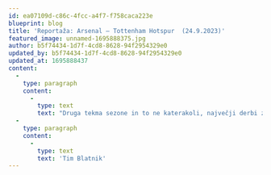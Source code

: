 ```yaml
---
id: ea07109d-c86c-4fcc-a4f7-f758caca223e
blueprint: blog
title: 'Reportaža: Arsenal – Tottenham Hotspur  (24.9.2023)'
featured_image: unnamed-1695888375.jpg
author: b5f74434-1d7f-4cd8-8628-94f2954329e0
updated_by: b5f74434-1d7f-4cd8-8628-94f2954329e0
updated_at: 1695888437
content:
  -
    type: paragraph
    content:
      -
        type: text
        text: "Druga tekma sezone in to ne katerakoli, največji derbi za prevlado v severnem Londonu. V zgodnjih sobotnih urah se je začela pot proti Londonu, za ogrevanje sva si odšla pogledat tekmo med Crystal Palaceom in Fulhamom ter nekaj naših nekdanjih igralcev, Leno, Iwobi in Holding. Na žalost je tekma ponudila zelo malo, zgolj nekaj pol priložnosti ter najbolj nepopularen izid. V nedeljo se je stopnjevanje pred derbijem začelo z obiskom lokalnega puba ter navijanjem pred tekmo na hodnikih Emiratesa, kjer je bilo derbiju primerno vzdušje. Pred začetkom tekme glasno prepevanje nove himne, potem pa se je začelo zares. Prvi so sicer zadeli gosti, vendar je bil gol zaradi očitnega prepovedanega položaja Sona razveljavljen. Nato pa eksplozija navdušenja, ko je po strelu Sakaja žogo v lastno mrežo preusmeril Romero. Kasneje se je velika priložnost za povečanje prednosti ponudila Gabrielu Jesusu, ko je ukradel žogo v nasprotnem kazenskem prostoru, vendar na razočaranje večine zbranih na stadionu poslal strel preko vrat. Izenačenje je s čudovito obrambo preprečil David Raya, vendar je kmalu za tem sledil napad v katerem so gostje izenačili, po slabem posredovanju Sakaja v obrambi je Maddison našel Sona, ki je od vratnice žogo poslal v domačo mrežo. Na polčasu neodločeno, pred začetkom drugega šok ter menjava Declana Ricea z Jorginhem. Arsenal je nadaljeval s pritiskom in po kotu iz desne strani je žoga pristala pri Whiteu, ki je nastreljal Romera v roko. Po dolgem pregledu posnetka je sodnik pokazal na belo točko, Saka je pristopil k izvedbi in žogo zanesljivo po sredini poslal v mrežo. Nekaj minut kasneje katastrofalna napaka Jorginha, ki se je zapletel na sredini igrišča,\_\_Maddison mu je vzel žogo ter jo podal Sonu, ki je brez težav zaključil akcijo. Po tem trenutku se je zdelo kot, da bi nekdo posrkal vso energijo iz stadiona, do konca tekme priložnosti ni bilo veliko, lahko bi rekli, da so bili Spursi bolj nevarni. Ko je sodnik pokazal 10 minut podaljška je bilo še nekaj upanja, vendar se je tekma končala z delitvijo točk, razočaranje po tekmi je bilo očitno. Trenutna situacija s poškodbami bi lahko povzročila kar nekaj težav v nadaljevanju sezone, vendar upamo, da se bo morda glede na pričakovanja rahlo slabši začetek sezone spremenil v boljši zaključek.\_"
  -
    type: paragraph
    content:
      -
        type: text
        text: 'Tim Blatnik'
---
```

